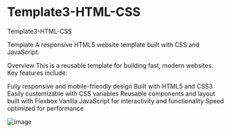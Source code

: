 # Template3-HTML-CSS
Template3-HTML-CSS

Template A responsive HTML5 website template built with CSS and JavaScript.

Overview
This is a reusable template for building fast, modern websites. Key features include:

Fully responsive and mobile-friendly design Built with HTML5 and CSS3 Easily customizable with CSS variables Reusable components and layout built with Flexbox Vanilla JavaScript for interactivity and functionality Speed optimized for performance






![image](https://github.com/babdellghani/Template3-HTML-CSS/assets/143917624/84861f07-20f5-465f-9018-72b48333d330)
